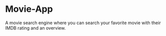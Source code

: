 # Movie-App
A movie search engine where you can search your favorite movie with their IMDB rating and an overview.
